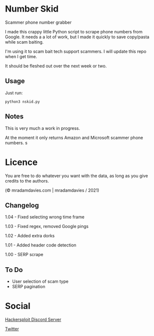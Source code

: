 # Number Skid
Scammer phone number grabber

I made this crappy little Python script to scrape phone numbers from Google. It needs a a lot of work, but I made it quickly to save copy/pasta while scam baiting.

I'm using it to scam bait tech support scammers. I will update this repo when I get time. 

It should be fleshed out over the next week or two. 



## Usage
Just run:

`python3 nskid.py`



## Notes
This is very much a work in progress. 

At the moment it only returns Amazon and Microsoft scammer phone numbers. s


# Licence
You are free to do whatever you want with the data, as long as you give credits to the authors.

(© mradamdavies.com | mradamdavies / 2021)


## Changelog
1.04 - Fixed selecting wrong time frame

1.03 - Fixed regex, removed Google pings

1.02 - Added extra dorks

1.01 - Added header code detection

1.00 - SERP scrape


## To Do
* User selection of scam type
* SERP pagination


# Social
[Hackersploit Discord Server](https://discord.gg/hackersploit)

[Twitter](https://twitter.com/mradamdavies)
